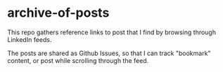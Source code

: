 # archive-of-posts
This repo gathers reference links to post that I find by browsing through LinkedIn feeds.


The posts are shared as Github Issues, so that I can track "bookmark" content, or post while scrolling through the feed.

